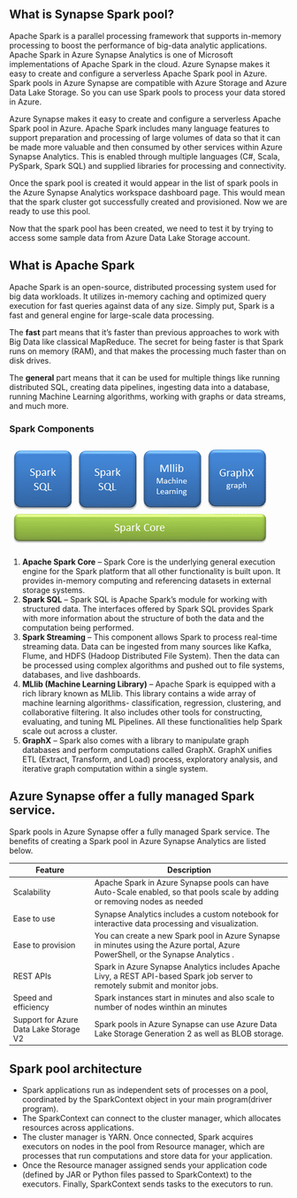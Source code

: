 ## What is Synapse Spark pool?
Apache Spark is a parallel processing framework that supports in-memory processing to boost the performance of big-data analytic applications. Apache Spark in Azure Synapse Analytics is one of Microsoft implementations of Apache Spark in the cloud. Azure Synapse makes it easy to create and configure a serverless Apache Spark pool in Azure. Spark pools in Azure Synapse are compatible with Azure Storage and Azure Data Lake Storage. So you can use Spark pools to process your data stored in Azure.

Azure Synapse makes it easy to create and configure a serverless Apache Spark pool in Azure. Apache Spark includes many language features to support preparation and processing of large volumes of data so that it can be made more valuable and then consumed by other services within Azure Synapse Analytics. This is enabled through multiple languages (C#, Scala, PySpark, Spark SQL) and supplied libraries for processing and connectivity.

Once the spark pool is created it would appear in the list of spark pools in the Azure Synapse Analytics workspace dashboard page. This would mean that the spark cluster got successfully created and provisioned. Now we are ready to use this pool. 

Now that the spark pool has been created, we need to test it by trying to access some sample data from Azure Data Lake Storage account.

## What is Apache Spark
Apache Spark is an open-source, distributed processing system used for big data workloads. It utilizes in-memory caching and optimized query execution for fast queries against data of any size. Simply put, Spark is a fast and general engine for large-scale data processing.

The  **fast**  part means that it’s faster than previous approaches to work with Big Data like classical  MapReduce. The secret for being faster is that Spark runs on memory (RAM), and that makes the processing much faster than on disk drives.

The  **general**  part means that it can be used for multiple things like running distributed SQL, creating data pipelines, ingesting data into a database, running Machine Learning algorithms, working with graphs or data streams, and much more.

### Spark Components

![Spark](https://github.com/gurditsingh/blog/blob/gh-pages/_screenshots/Spark-components.png?raw=true)

1.  **Apache Spark Core**  – Spark Core is the underlying general execution engine for the Spark platform that all other functionality is built upon. It provides in-memory computing and referencing datasets in external storage systems.
2.  **Spark SQL**  – Spark SQL is Apache Spark’s module for working with structured data. The interfaces offered by Spark SQL provides Spark with more information about the structure of both the data and the computation being performed.
3.  **Spark Streaming**  – This component allows Spark to process real-time streaming data. Data can be ingested from many sources like Kafka, Flume, and HDFS (Hadoop Distributed File System). Then the data can be processed using complex algorithms and pushed out to file systems, databases, and live dashboards.
4.  **MLlib (Machine Learning Library)**  – Apache Spark is equipped with a rich library known as MLlib. This library contains a wide array of machine learning algorithms- classification, regression, clustering, and collaborative filtering. It also includes other tools for constructing, evaluating, and tuning ML Pipelines. All these functionalities help Spark scale out across a cluster.
5.  **GraphX**  – Spark also comes with a library to manipulate graph databases and perform computations called GraphX. GraphX unifies ETL (Extract, Transform, and Load) process, exploratory analysis, and iterative graph computation within a single system.

## Azure Synapse offer a fully managed Spark service.
Spark pools in Azure Synapse offer a fully managed Spark service. The benefits of creating a Spark pool in Azure Synapse Analytics are listed below.

| Feature  | Description  |
| ------------ | ------------ |
|  Scalability | Apache Spark in Azure Synapse pools can have Auto-Scale enabled, so that pools scale by adding or removing nodes as needed  |
| Ease to use  |  Synapse Analytics includes a custom notebook for interactive data processing and visualization. |
|  Ease to provision | You can create a new Spark pool in Azure Synapse in minutes using the Azure portal, Azure PowerShell, or the Synapse Analytics .  |
| REST APIs  | Spark in Azure Synapse Analytics includes Apache Livy, a REST API-based Spark job server to remotely submit and monitor jobs.  |
| Speed and efficiency  | Spark instances start in minutes and also scale to number of nodes winthin an minutes  |
|  Support for Azure Data Lake Storage V2 |  Spark pools in Azure Synapse can use Azure Data Lake Storage Generation 2 as well as BLOB storage. |


## Spark pool architecture

 - Spark applications run as independent sets of processes on a pool, coordinated by the SparkContext object in your main program(driver program).
 - The SparkContext can connect to the cluster manager, which allocates resources across applications.
 - The cluster manager is YARN. Once connected, Spark acquires executors on nodes in the pool from Resource manager, which are processes that run computations and store data for your application.
 - Once the Resource manager assigned sends your application code (defined by JAR or Python files passed to SparkContext) to the executors. Finally, SparkContext sends tasks to the executors to run.

<!--stackedit_data:
eyJoaXN0b3J5IjpbLTE2NDUyOTM5MDIsNDU0MDk4MjkwLC0xMj
Q1NjE5MTE0LDE2Mjc4NTQwMTcsLTE3OTc3MDI2NDgsLTE2NTQz
MDAzNSw3ODYzODM0ODUsLTczMDM2MTMyNywtMjAzMDcwMjkyNi
w1Mzg4NTI5ODYsMjc0NTcxMjA3LDEwODI5MDM2MDksMTcwMDU5
OTU1MCwxNTk3OTA2ODAsMTI3MTYxOTc2LDMxMTUzMzk0NiwzNT
gwODg2MzQsLTYxNDI5NjA4NiwtMjA4Njg4NDc5MiwzMTgyMTA0
NjhdfQ==
-->